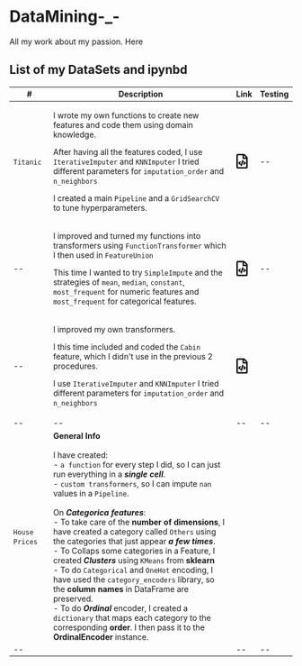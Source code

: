 # DataMining-_-
All my work about my passion. Here 



## List of my DataSets and ipynbd


\# | Description | Link | Testing
--- | --- | --- | ---
`Titanic` | <p>I wrote my own functions to create new features and code them using domain knowledge.</p> <p> After having all the features coded, I use `IterativeImputer` and `KNNImputer` I tried different parameters for `imputation_order` and `n_neighbors` </p> <p> I created a main `Pipeline` and a `GridSearchCV` to tune hyperparameters. </p> | <a href="https://nbviewer.jupyter.org/github/antirrabia/DataMining-_-/blob/main/notebooks/Titanic_01.ipynb"><img src="icons/nb.svg" width="20px" align="top" title="View code"></a> | --
-- | <p>  I improved and turned my functions into transformers using `FunctionTransformer` which I then used in `FeatureUnion` </p> <p> This time I wanted to try `SimpleImpute` and the strategies of `mean`, `median`, `constant`, `most_frequent` for numeric features and `most_frequent` for categorical features. </p> | <a href="https://nbviewer.jupyter.org/github/antirrabia/DataMining-_-/blob/main/notebooks/Titanic_02.ipynb"><img src="icons/nb.svg" width="20px" align="top" title="View code"></a> | -- 
-- | <p> I improved my own transformers. </p> <p> I this time included and coded the `Cabin` feature, which I didn't use in the previous 2 procedures. </p> <p> I use `IterativeImputer` and `KNNImputer` I tried different parameters for `imputation_order` and `n_neighbors` </p> | <a href="https://nbviewer.jupyter.org/github/antirrabia/DataMining-_-/blob/main/notebooks/Titanic_03.ipynb"><img src="icons/nb.svg" width="20px" align="top" title="View code"></a> 
| -- | -- |-- |--|
| `House Prices` | **General Info** <br /> <br />  I have created: <br /> - `a function` for every step I did, so I can just run everything in a ***single cell***. <br /> - `custom transformers`, so I can impute `nan` values in a `Pipeline`. <br /> <br /> On ***Categorica features***:   <br /> - To take care of the **number of dimensions**, I have created a category called `Others` using the categories that just appear ***a few times***.  <br /> - To Collaps some categories in a Feature, I created ***Clusters*** using `KMeans` from **sklearn** <br /> - To do `Categorical` and `OneHot` encoding, I have used the `category_encoders` library, so the **column names** in DataFrame are preserved. <br /> -  To do ***Ordinal*** encoder, I created a `dictionary` that maps each category to the corresponding **order**. I then pass it to the **OrdinalEncoder** instance. |  |  |
| -- |   |-- |--|
